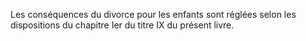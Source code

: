   
Les conséquences du divorce pour les enfants sont réglées selon les dispositions du chapitre Ier du titre IX du présent livre.  

  
